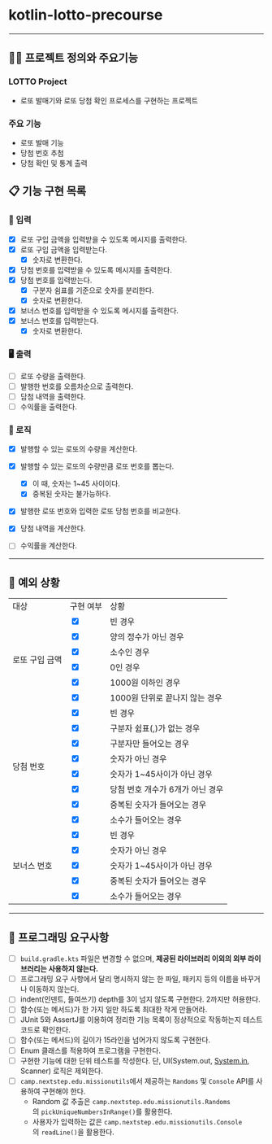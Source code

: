 # kotlin-lotto-precourse

<hr style="border: 1.5px solid white;">

## 🧑‍💻 프로젝트 정의와 주요기능

### LOTTO Project
- 로또 발매기와 로또 당첨 확인 프로세스를 구현하는 프로젝트

### 주요 기능
- 로또 발매 기능
- 당첨 번호 추첨
- 당첨 확인 및 통계 출력

## 📋 기능 구현 목록

### 🙋 입력

- [X]  로또 구입 금액을 입력받을 수 있도록 메시지를 출력한다.
- [X]  로또 구입 금액을 입력받는다.
    - [X]  숫자로 변환한다.
- [X]  당첨 번호를 입력받을 수 있도록 메시지를 출력한다.
- [X]  당첨 번호를 입력받는다.
    - [X]  구분자 쉼표를 기준으로 숫자를 분리한다.
    - [X]  숫자로 변환한다.
- [X]  보너스 번호를 입력받을 수 있도록 메시지를 출력한다.
- [X]  보너스 번호를 입력받는다.
    - [X]  숫자로 변환한다.

### 🖥 출력

- [ ]  로또 수량을 출력한다.
- [ ]  발행한 번호를 오름차순으로 출력한다.
- [ ]  담첨 내역을 출력한다.
- [ ]  수익률을 출력한다.

### 🌈 로직

- [X]  발행할 수 있는 로또의 수량을 계산한다.
- [X]  발행할 수 있는 로또의 수량만큼 로또 번호를 뽑는다.
    - [X]  이 때, 숫자는 1~45 사이이다.
    - [X]  중복된 숫자는 불가능하다.
- [X]  발행한 로또 번호와 입력한 로또 당첨 번호를 비교한다.
- [X]  당첨 내역을 계산한다.
- [ ]  수익률을 계산한다.


<hr style="border: 1px solid white;">

## 🚫 예외 상황
<table>
   <tr>
      <td>대상</td>
      <td>구현 여부</td>
      <td>상황</td>
   </tr>
    <tr>
      <td rowspan="6">로또 구입 금액</td>
      <td><input type="checkbox" checked></td>
      <td>빈 경우</td>
    </tr>
    <tr>
      <td><input type="checkbox" checked></td>
      <td>양의 정수가 아닌 경우</td>
    </tr>
<tr>
      <td><input type="checkbox" checked></td>
      <td>소수인 경우</td>
    </tr>
   <tr>
      <td><input type="checkbox" checked></td>
      <td>0인 경우</td>
    </tr>
   <tr>
      <td><input type="checkbox" checked></td>
      <td>1000원 이하인 경우</td>
    </tr>
   <tr>
      <td><input type="checkbox" checked></td>
      <td>1000원 단위로 끝나지 않는 경우</td>
   </tr>
    <tr>
      <td rowspan="8">당첨 번호</td>
      <td><input type="checkbox" checked></td>
      <td>빈 경우</td>
    </tr>
<tr>
      <td><input type="checkbox" checked></td>
      <td>구분자 쉼표(,)가 없는 경우</td>
    </tr>
    <tr>
      <td><input type="checkbox" checked></td>
      <td>구분자만 들어오는 경우</td>
    </tr>
   <tr>
      <td><input type="checkbox" checked></td>
      <td>숫자가 아닌 경우</td>
    </tr>
   <tr>
      <td><input type="checkbox" checked></td>
      <td>숫자가 1~45사이가 아닌 경우</td>
   </tr>
 <tr>
      <td><input type="checkbox" checked></td>
      <td>당첨 번호 개수가 6개가 아닌 경우</td>
   </tr>

 <tr>
      <td><input type="checkbox" checked></td>
      <td>중복된 숫자가 들어오는 경우</td>
   </tr>
 <tr>
      <td><input type="checkbox" checked></td>
      <td>소수가 들어오는 경우 </td>
   </tr>
      <td rowspan="5">보너스 번호</td>
      <td><input type="checkbox" checked></td>
      <td>빈 경우</td>
    </tr>
   <tr>
      <td><input type="checkbox" checked></td>
      <td>숫자가 아닌 경우</td>
    </tr>
   <tr>
      <td><input type="checkbox" checked></td>
      <td>숫자가 1~45사이가 아닌 경우</td>
   </tr>
 <tr>
      <td><input type="checkbox" checked></td>
      <td>중복된 숫자가 들어오는 경우</td>
   </tr>
 <tr>
      <td><input type="checkbox" checked></td>
      <td>소수가 들어오는 경우 </td>
   </tr>
</table>


<hr style="border: 1px solid white;">

## 📌 프로그래밍 요구사항

- [ ]  `build.gradle.kts` 파일은 변경할 수 없으며, **제공된 라이브러리 이외의 외부 라이브러리는 사용하지 않는다.**
- [ ]  프로그래밍 요구 사항에서 달리 명시하지 않는 한 파일, 패키지 등의 이름을 바꾸거나 이동하지 않는다.
- [ ]  indent(인덴트, 들여쓰기) depth를 3이 넘지 않도록 구현한다. 2까지만 허용한다.
- [ ]  함수(또는 메서드)가 한 가지 일만 하도록 최대한 작게 만들어라.
- [ ]  JUnit 5와 AssertJ를 이용하여 정리한 기능 목록이 정상적으로 작동하는지 테스트 코드로 확인한다.
- [ ]  함수(또는 메서드)의 길이가 15라인을 넘어가지 않도록 구현한다.
- [ ]  Enum 클래스를 적용하여 프로그램을 구현한다.
- [ ]  구현한 기능에 대한 단위 테스트를 작성한다. 단, UI(System.out, [System.in](http://system.in/), Scanner) 로직은 제외한다.
- [ ]  `camp.nextstep.edu.missionutils`에서 제공하는 `Randoms` 및 `Console` API를 사용하여 구현해야 한다.
   - Random 값 추출은 `camp.nextstep.edu.missionutils.Randoms`의 `pickUniqueNumbersInRange()`를 활용한다.
   - 사용자가 입력하는 값은 `camp.nextstep.edu.missionutils.Console`의 `readLine()`을 활용한다.